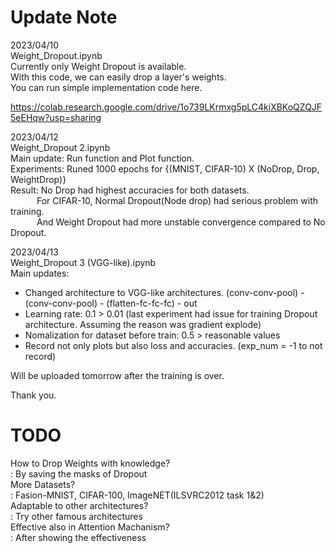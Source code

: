# Update Note
2023/04/10  
Weight_Dropout.ipynb  
Currently only Weight Dropout is available.  
With this code, we can easily drop a layer's weights.  
You can run simple implementation code here.  
  
https://colab.research.google.com/drive/1o739LKrmxg5pLC4kiXBKoQZQJF5eEHqw?usp=sharing  
  
2023/04/12  
Weight_Dropout 2.ipynb  
Main update: Run function and Plot function.  
Experiments: Runed 1000 epochs for {(MNIST, CIFAR-10) X (NoDrop, Drop, WeightDrop)}   
Result: No Drop had highest accuracies for both datasets.  
   For CIFAR-10, Normal Dropout(Node drop) had serious problem with training.  
   And Weight Dropout had more unstable convergence compared to No Dropout.
   
2023/04/13  
Weight_Dropout 3 (VGG-like).ipynb  
Main updates:   
- Changed architecture to VGG-like architectures. (conv-conv-pool) - (conv-conv-pool) - (flatten-fc-fc-fc) - out  
- Learning rate: 0.1 > 0.01 (last experiment had issue for training Dropout architecture. Assuming the reason was gradient explode)  
- Nomalization for dataset before train: 0.5 > reasonable values  
- Record not only plots but also loss and accuracies. (exp_num = -1 to not record)  

Will be uploaded tomorrow after the training is over.


Thank you.


# TODO
How to Drop Weights with knowledge?  
 : By saving the masks of Dropout  
More Datasets?  
 : Fasion-MNIST, CIFAR-100, ImageNET(ILSVRC2012 task 1&2)  
Adaptable to other architectures?  
 : Try other famous architectures  
Effective also in Attention Machanism?  
 : After showing the effectiveness  
     
       

